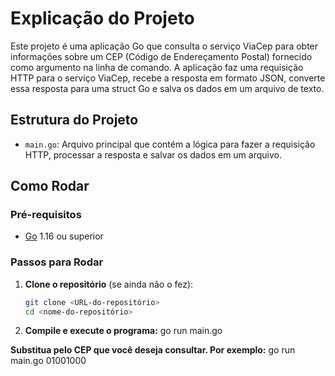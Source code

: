 # Explicação do Projeto

Este projeto é uma aplicação Go que consulta o serviço ViaCep para obter informações sobre um CEP (Código de Endereçamento Postal) fornecido como argumento na linha de comando. A aplicação faz uma requisição HTTP para o serviço ViaCep, recebe a resposta em formato JSON, converte essa resposta para uma struct Go e salva os dados em um arquivo de texto.

## Estrutura do Projeto

- `main.go`: Arquivo principal que contém a lógica para fazer a requisição HTTP, processar a resposta e salvar os dados em um arquivo.

## Como Rodar

### Pré-requisitos

- [Go](https://golang.org/dl/) 1.16 ou superior

### Passos para Rodar

1. **Clone o repositório** (se ainda não o fez):
   ```sh
   git clone <URL-do-repositório>
   cd <nome-do-repositório>

2. **Compile e execute o programa:**
    go run main.go <CEP>

**Substitua <CEP> pelo CEP que você deseja consultar. Por exemplo:**
    go run main.go 01001000

